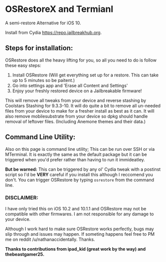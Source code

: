 # OSRestoreX and Termianl
A semi-restore Alternative for iOS 10.

Install from Cydia https://repo.jailbreakhub.org.

## Steps for installation:
OSRestore does all the heavy lifting for you, so all you need to do is follow these easy steps:

1. Install OSRestore (Will get everything set up for a restore. This can take up to 5 minutes so be paitent.)
2. Go into settings app and 'Erase all Content and Settings'
3. Enjoy your freshly restored device on a Jailbreakable firmware!

This will remove all tweaks from your device and reverse stashing by Coolstars Stashing for 9.3.3-10. It will do quite a bit to remove all un-needed files from your device to make for a fresher install as best as it can. It will also remove mobilesubstrate from your device so dpkg should handle removal of leftover files. (Including Anemone themes and their data.)

## Command Line Utility:
Also on this page is command line utility; This can be run over SSH or via MTerminal. It is exactly the same as the default package but it can be triggered when you'd prefer rather than having to run it immideatley.

**But be warned:** This can be triggered by any ol' Cydia tweak with a postinst script so I'd be **VERY** careful if you install this although I reccomend you don't. You can trigger OSRestore by typing `osrestore` from the command line.

### DISCLAIMER:

I have only tried this on iOS 10.2 and 10.1.1 and OSRestore may not be compatible with other firmwares. I am not responsible for any damage to your device.

Although I work hard to make sure OSRestore works perfectly, bugs may slip through and issues may happen. If someting happens feel free to PM me on reddit /u/nathanaccidentally. Thanks.

**Thanks to contributions from ipad_kid (great work by the way) and thebeastgamer25.**
